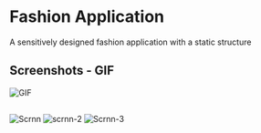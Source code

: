 # Fashion Application

A sensitively designed fashion application with a static structure

## Screenshots - GIF 
![GIF](https://github.com/sfrqltkn/fashion_app/assets/93006929/9c21d286-cac0-4bac-9d11-c091504839a8)


##
![Scrnn](https://github.com/sfrqltkn/fashion_app/assets/93006929/80fcff59-51df-458d-8390-88039fee0875)
![scrnn-2](https://github.com/sfrqltkn/fashion_app/assets/93006929/7750f477-6b96-432e-bd25-781afad27144)
![Scrnn-3](https://github.com/sfrqltkn/fashion_app/assets/93006929/fbcef229-bb1d-4e28-b4be-1f1ca16b6843)



